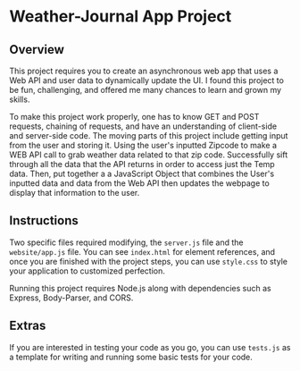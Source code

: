 # Weather-Journal App Project

## Overview
This project requires you to create an asynchronous web app that uses a Web API and user data to dynamically update the UI. I found this project to be fun, challenging, and offered me many chances to learn and grown my skills. 

To make this project work properly, one has to know GET and POST requests, chaining of requests, and have an understanding of client-side and server-side code. The moving parts of this project include getting input from the user and storing it. Using the user's inputted Zipcode to make a WEB API call to grab weather data related to that zip code. Successfully sift through all the data that the API returns in order to access just the Temp data. Then, put together a a JavaScript Object that combines the User's inputted data and data from the Web API then updates the webpage to display that information to the user. 

## Instructions
Two specific files required modifying, the `server.js` file and the `website/app.js` file. You can see `index.html` for element references, and once you are finished with the project steps, you can use `style.css` to style your application to customized perfection.

Running this project requires Node.js along with dependencies such as Express, Body-Parser, and CORS. 

## Extras
If you are interested in testing your code as you go, you can use `tests.js` as a template for writing and running some basic tests for your code.
